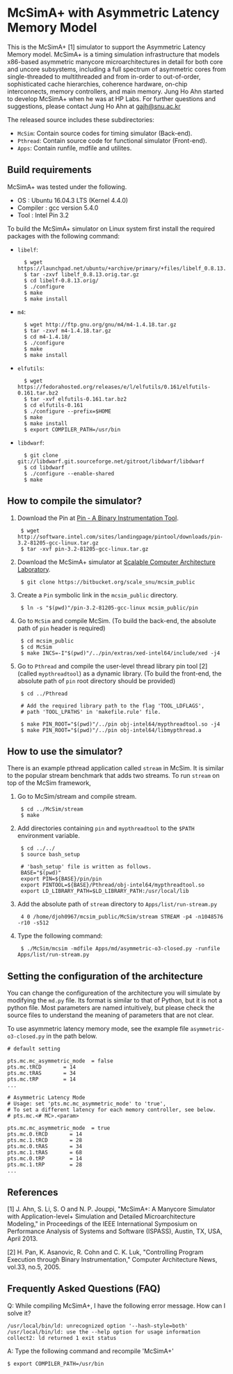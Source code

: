 McSimA+ with Asymmetric Latency Memory Model
============================================
This is the McSimA+ [1] simulator to support the Asymmetric 
Latency Memory model. McSimA+ is a timing simulation 
infrastructure that models x86-based asymmetric manycore 
microarchitectures in detail for both core and uncore 
subsystems, including a full spectrum of asymmetric cores 
from single-threaded to multithreaded and from in-order 
to out-of-order, sophisticated cache hierarchies, coherence 
hardware, on-chip interconnects, memory controllers, and 
main memory.  Jung Ho Ahn started to develop McSimA+ when 
he was at HP Labs.  For further questions and suggestions, 
please contact Jung Ho Ahn at gajh@snu.ac.kr

The released source includes these subdirectories:

+ `McSim`: Contain source codes for timing simulator (Back-end).
+ `Pthread`: Contain source code for functional simulator (Front-end).
+ `Apps`: Contain runfile, mdfile and utilites.


Build requirements
------------------
McSimA+ was tested under the following.

+ OS        : Ubuntu 16.04.3 LTS (Kernel 4.4.0)
+ Compiler  : gcc version 5.4.0
+ Tool		  : Intel Pin 3.2

To build the McSimA+ simulator on Linux system first install
the required packages with the following command:

+ `libelf`: 

		$ wget https://launchpad.net/ubuntu/+archive/primary/+files/libelf_0.8.13.orig.tar.gz
		$ tar -zxvf libelf_0.8.13.orig.tar.gz
		$ cd libelf-0.8.13.orig/
		$ ./configure
		$ make
		$ make install


+ `m4`:

		$ wget http://ftp.gnu.org/gnu/m4/m4-1.4.18.tar.gz
		$ tar -zxvf m4-1.4.18.tar.gz
		$ cd m4-1.4.18/
		$ ./configure
		$ make
 		$ make install


+ `elfutils`:

		$ wget https://fedorahosted.org/releases/e/l/elfutils/0.161/elfutils-0.161.tar.bz2
		$ tar -xvf elfutils-0.161.tar.bz2
		$ cd elfutils-0.161
		$ ./configure --prefix=$HOME
		$ make
		$ make install
		$ export COMPILER_PATH=/usr/bin


+ `libdwarf`:

		$ git clone git://libdwarf.git.sourceforge.net/gitroot/libdwarf/libdwarf
		$ cd libdwarf
		$ ./configure --enable-shared
		$ make


How to compile the simulator?
-----------------------------

1. Download the Pin at [Pin - A Binary Instrumentation Tool](https://software.intel.com/en-us/articles/pin-a-binary-instrumentation-tool-downloads).

		$ wget http://software.intel.com/sites/landingpage/pintool/downloads/pin-3.2-81205-gcc-linux.tar.gz
		$ tar -xvf pin-3.2-81205-gcc-linux.tar.gz


2. Download the McSimA+ simulator at [Scalable Computer Architecture Laboratory](http://scale.snu.ac.kr/).

		$ git clone https://bitbucket.org/scale_snu/mcsim_public 


3. Create a `Pin` symbolic link in the `mcsim_public` directory.

		$ ln -s "$(pwd)"/pin-3.2-81205-gcc-linux mcsim_public/pin


3. Go to `McSim` and compile McSim. (To build the back-end, the 
  absolute path of `pin` header is required)

		$ cd mcsim_public
 		$ cd McSim
		$ make INCS=-I"$(pwd)"/../pin/extras/xed-intel64/include/xed -j4


4. Go to `Pthread` and compile the user-level thread library pin 
  tool [2] (called `mypthreadtool`) as a dynamic library. (To build the front-end, 
  the absolute path of `pin` root directory should be provided)

		$ cd ../Pthread
		
		# Add the required library path to the flag 'TOOL_LDFLAGS', 
		# path 'TOOL_LPATHS' in 'makefile.rule' file.

		$ make PIN_ROOT="$(pwd)"/../pin obj-intel64/mypthreadtool.so -j4
		$ make PIN_ROOT="$(pwd)"/../pin obj-intel64/libmypthread.a


How to use the simulator?
-------------------------
There is an example pthread application called `stream` in McSim.  It
is similar to the popular stream benchmark that adds two streams.  To 
run `stream` on top of the McSim framework,

1. Go to McSim/stream and compile stream.

		$ cd ../McSim/stream
		$ make


2. Add directories containing `pin` and `mypthreadtool` to the
   `$PATH` environment variable.

		$ cd ../../
		$ source bash_setup

		# 'bash_setup' file is written as follows.
		BASE="$(pwd)"
		export PIN=${BASE}/pin/pin
		export PINTOOL=${BASE}/Pthread/obj-intel64/mypthreadtool.so
		export LD_LIBRARY_PATH=$LD_LIBRARY_PATH:/usr/local/lib
		

3. Add the absolute path of `stream` directory to `Apps/list/run-stream.py`

		4 0 /home/djoh0967/mcsim_public/McSim/stream STREAM -p4 -n1048576 -r10 -s512


4. Type the following command:

		$ ./McSim/mcsim -mdfile Apps/md/asymmetric-o3-closed.py -runfile Apps/list/run-stream.py


Setting the configuration of the architecture
---------------------------------------------
You can change the configureation of the architecture you will 
simulate by modifying the `md.py` file.  Its format is similar to
that of Python, but it is not a python file.  Most parameters are
named intuitively, but please check the source files to understand
the meaning of parameters that are not clear.

To use asymmetric latency memory mode, see the example file 
`asymmetric-o3-closed.py` in the path below. 

```
# default setting

pts.mc.mc_asymmetric_mode  = false
pts.mc.tRCD       = 14
pts.mc.tRAS       = 34
pts.mc.tRP        = 14
...

# Asymmetric Latency Mode
# Usage: set 'pts.mc.mc_asymmetric_mode' to 'true', 
# To set a different latency for each memory controller, see below.
# pts.mc.<# MC>.<param>

pts.mc.mc_asymmetric_mode  = true
pts.mc.0.tRCD       = 14
pts.mc.1.tRCD       = 28	
pts.mc.0.tRAS       = 34
pts.mc.1.tRAS       = 68
pts.mc.0.tRP        = 14
pts.mc.1.tRP        = 28
...
```


References
----------

[1] J. Ahn, S. Li, S. O and N. P. Jouppi, "McSimA+: A Manycore Simulator
    with Application-level+ Simulation and Detailed Microarchitecture
    Modeling," in Proceedings of the IEEE International Symposium on
    Performance Analysis of Systems and Software (ISPASS), Austin, TX,
    USA, April 2013.

[2] H. Pan, K. Asanovic, R. Cohn and C. K. Luk, "Controlling Program
    Execution through Binary Instrumentation," Computer Architecture
    News, vol.33, no.5, 2005.


Frequently Asked Questions (FAQ)
--------------------------------

Q: While compiling McSimA+, I have the following error message. How can I solve it?
```
/usr/local/bin/ld: unrecognized option '--hash-style=both' 
/usr/local/bin/ld: use the --help option for usage information
collect2: ld returned 1 exit status
```

A: Type the following command and recompile 'McSimA+'
```
$ export COMPILER_PATH=/usr/bin
```
